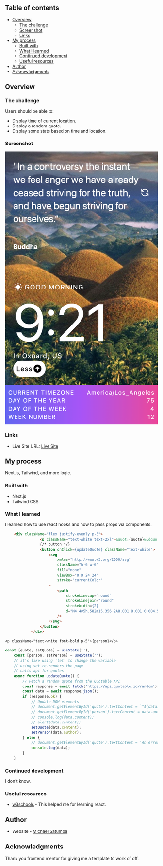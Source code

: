 <!-- # Frontend Mentor - IP address tracker solution

This is a solution to the [IP address tracker challenge on Frontend Mentor](https://www.frontendmentor.io/challenges/ip-address-tracker-I8-0yYAH0). Frontend Mentor challenges help you improve your coding skills by building realistic projects. -->

## Table of contents

- [Overview](#overview)
  - [The challenge](#the-challenge)
  - [Screenshot](#screenshot)
  - [Links](#links)
- [My process](#my-process)
  - [Built with](#built-with)
  - [What I learned](#what-i-learned)
  - [Continued development](#continued-development)
  - [Useful resources](#useful-resources)
- [Author](#author)
- [Acknowledgments](#acknowledgments)

<!-- **Note: Delete this note and update the table of contents based on what sections you keep.** -->

## Overview

### The challenge

Users should be able to:

- Display time of current location.
- Display a random quote.
- Display some stats based on time and location.

### Screenshot

![](<./public/timepiece.vercel.app_(iPhone%20SE).png>)

<!-- Add a screenshot of your solution. The easiest way to do this is to use Firefox to view your project, right-click the page and select "Take a Screenshot". You can choose either a full-height screenshot or a cropped one based on how long the page is. If it's very long, it might be best to crop it.

Alternatively, you can use a tool like [FireShot](https://getfireshot.com/) to take the screenshot. FireShot has a free option, so you don't need to purchase it.

Then crop/optimize/edit your image however you like, add it to your project, and update the file path in the image above. -->

<!-- **Note: Delete this note and the paragraphs above when you add your screenshot. If you prefer not to add a screenshot, feel free to remove this entire section.** -->

### Links

<!-- - Solution URL: [Add solution URL here](https://your-solution-url.com) -->

- Live Site URL: [Live Site](https://timepiece.vercel.app/)

## My process

Next.js, Tailwind, and more logic.

### Built with

- Next.js
- Tailwind CSS

### What I learned

I learned how to use react hooks and how to pass props via components.

<!-- Use this section to recap over some of your major learnings while working through this project. Writing these out and providing code samples of areas you want to highlight is a great way to reinforce your own knowledge. -->

<!-- To see how you can add code snippets, see below: -->

```html
	<div className="flex justify-evenly p-5">
				<p className="text-white text-2xl">&quot;{quote}&ldquo;</p>
				{/* button */}
				<button onClick={updateQuote} className="text-white">
					<svg
						xmlns="http://www.w3.org/2000/svg"
						className="h-6 w-6"
						fill="none"
						viewBox="0 0 24 24"
						stroke="currentColor"
					>
						<path
							strokeLinecap="round"
							strokeLinejoin="round"
							strokeWidth={2}
							d="M4 4v5h.582m15.356 2A8.001 8.001 0 004.582 9m0 0H9m11 11v-5h-.581m0 0a8.003 8.003 0 01-15.357-2m15.357 2H15"
						/>
					</svg>
				</button>
			</div>
```

```css
<p className="text-white font-bold p-5">{person}</p>
```

```js
const [quote, setQuote] = useState('');
	const [person, setPerson] = useState('');
	// it's like using 'let' to change the variable
	// using set re-renders the page
	// calls api for quotes
	async function updateQuote() {
		// Fetch a random quote from the Quotable API
		const response = await fetch('https://api.quotable.io/random');
		const data = await response.json();
		if (response.ok) {
			// Update DOM elements
			// document.getElementById('quote').textContent = `"${data.content}"`;
			// document.getElementById('person').textContent = data.author;
			// console.log(data.content);
			// alert(data.content);
			setQuote(data.content);
			setPerson(data.author);
		} else {
			// document.getElementById('quote').textContent = 'An error occured';
			console.log(data);
		}
	}
```

<!-- If you want more help with writing markdown, we'd recommend checking out [The Markdown Guide](https://www.markdownguide.org/) to learn more. -->

<!-- **Note: Delete this note and the content within this section and replace with your own learnings.** -->

### Continued development

<!-- Use this section to outline areas that you want to continue focusing on in future projects. These could be concepts you're still not completely comfortable with or techniques you found useful that you want to refine and perfect. -->

I don't know.

<!-- **Note: Delete this note and the content within this section and replace with your own plans for continued development.** -->

### Useful resources

- [w3schools](https://www.w3schools.com/react/default.asp) - This helped me for learning react.
<!-- - [Example resource 2](https://www.example.com) - This is an amazing article which helped me finally understand XYZ. I'd recommend it to anyone still learning this concept.

**Note: Delete this note and replace the list above with resources that helped you during the challenge. These could come in handy for anyone viewing your solution or for yourself when you look back on this project in the future.** -->

## Author

- Website - [Michael Satumba](https://mkeport.vercel.app/)
<!-- - Frontend Mentor - [@yourusername](https://www.frontendmentor.io/profile/yourusername)
- Twitter - [@yourusername](https://www.twitter.com/yourusername) -->

<!-- **Note: Delete this note and add/remove/edit lines above based on what links you'd like to share.** -->

## Acknowledgments

<!-- This is where you can give a hat tip to anyone who helped you out on this project. Perhaps you worked in a team or got some inspiration from someone else's solution. This is the perfect place to give them some credit. -->

Thank you frontend mentor for giving me a template to work of off.

<!-- **Note: Delete this note and edit this section's content as necessary. If you completed this challenge by yourself, feel free to delete this section entirely.** -->

